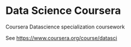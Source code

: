 Data Science Coursera
===================

Coursera Datascience specialization coursework

See https://www.coursera.org/course/datasci
